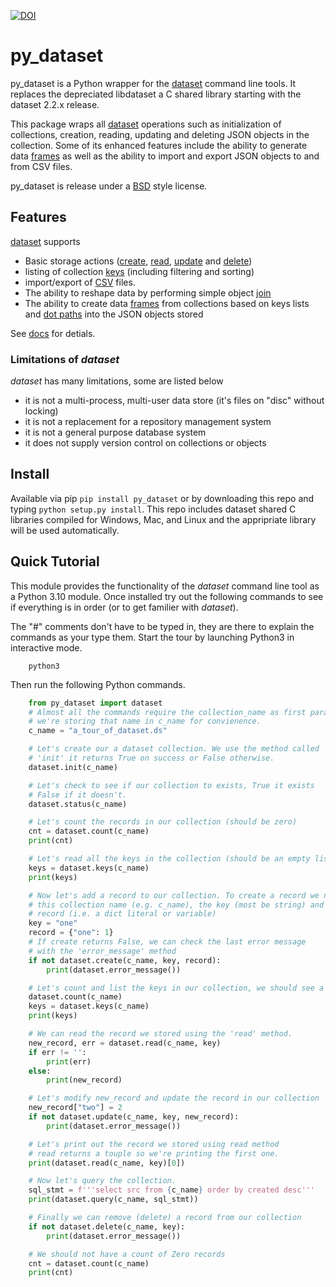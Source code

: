 
[![DOI](https://data.caltech.edu/badge/175684474.svg)](https://data.caltech.edu/badge/latestdoi/175684474)

# py_dataset   

py_dataset is a Python wrapper for the [dataset](https://github.com/caltechlibrary/dataset)
command line tools. It replaces the depreciated libdataset a C shared library starting
with the dataset 2.2.x release.

This package wraps all [dataset](docs/) operations such 
as initialization of collections, creation, 
reading, updating and deleting JSON objects in the collection. Some of 
its enhanced features include the ability to generate data 
[frames](docs/frame.html) as well as the ability to 
import and export JSON objects to and from CSV files.

py_dataset is release under a [BSD](LICENSE) style license.

## Features

[dataset](docs/) supports 

- Basic storage actions ([create](docs/create.html), [read](docs/read.html), [update](docs/update.html) and [delete](docs/delete.html))
- listing of collection [keys](docs/keys.html) (including filtering and sorting)
- import/export  of [CSV](docs/csv.html) files.
- The ability to reshape data by performing simple object [join](docs/join.html)
- The ability to create data [frames](docs/frames.html) from collections based on keys lists and [dot paths](docs/dotpath.html) into the JSON objects stored

See [docs](docs/) for detials.

### Limitations of _dataset_

_dataset_ has many limitations, some are listed below

- it is not a multi-process, multi-user data store (it's files on "disc" without locking)
- it is not a replacement for a repository management system
- it is not a general purpose database system
- it does not supply version control on collections or objects

## Install

Available via pip `pip install py_dataset` or by downloading this repo and
typing `python setup.py install`. This repo includes dataset shared C libraries
compiled for Windows, Mac, and Linux and the appripriate library will be used
automatically.

## Quick Tutorial

This module provides the functionality of the _dataset_ command line tool as a Python 3.10 module.
Once installed try out the following commands to see if everything is in order (or to get familier with
_dataset_).

The "#" comments don't have to be typed in, they are there to explain the commands as your type them.
Start the tour by launching Python3 in interactive mode.

```shell
    python3
```

Then run the following Python commands.

```python
    from py_dataset import dataset
    # Almost all the commands require the collection_name as first paramter, 
    # we're storing that name in c_name for convienence.
    c_name = "a_tour_of_dataset.ds"

    # Let's create our a dataset collection. We use the method called 
    # 'init' it returns True on success or False otherwise.
    dataset.init(c_name)

    # Let's check to see if our collection to exists, True it exists
    # False if it doesn't.
    dataset.status(c_name)

    # Let's count the records in our collection (should be zero)
    cnt = dataset.count(c_name)
    print(cnt)

    # Let's read all the keys in the collection (should be an empty list)
    keys = dataset.keys(c_name)
    print(keys)

    # Now let's add a record to our collection. To create a record we need to know
    # this collection name (e.g. c_name), the key (most be string) and have a 
    # record (i.e. a dict literal or variable)
    key = "one"
    record = {"one": 1}
    # If create returns False, we can check the last error message 
    # with the 'error_message' method
    if not dataset.create(c_name, key, record):
        print(dataset.error_message())

    # Let's count and list the keys in our collection, we should see a count of '1' and a key of 'one'
    dataset.count(c_name)
    keys = dataset.keys(c_name)
    print(keys)

    # We can read the record we stored using the 'read' method.
    new_record, err = dataset.read(c_name, key)
    if err != '':
        print(err)
    else:
        print(new_record)

    # Let's modify new_record and update the record in our collection
    new_record["two"] = 2
    if not dataset.update(c_name, key, new_record):
        print(dataset.error_message())

    # Let's print out the record we stored using read method
    # read returns a touple so we're printing the first one.
    print(dataset.read(c_name, key)[0])

    # Now let's query the collection.
    sql_stmt = f'''select src from {c_name} order by created desc'''
    print(dataset.query(c_name, sql_stmt))

    # Finally we can remove (delete) a record from our collection
    if not dataset.delete(c_name, key):
        print(dataset.error_message())

    # We should not have a count of Zero records
    cnt = dataset.count(c_name)
    print(cnt)
```
